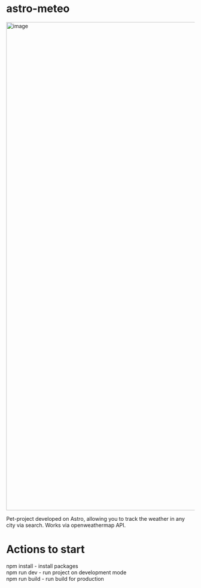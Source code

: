 # astro-meteo

<img width="1302" alt="image" src="https://github.com/eugeneshul/vue-meteo/assets/84308882/9446e1a7-f85d-4a6c-a677-da123f0159bb">

Pet-project developed on Astro, allowing you to track the weather in any city via search. Works via openweathermap API.

# Actions to start

npm install - install packages  
npm run dev - run project on development mode  
npm run build - run build for production
